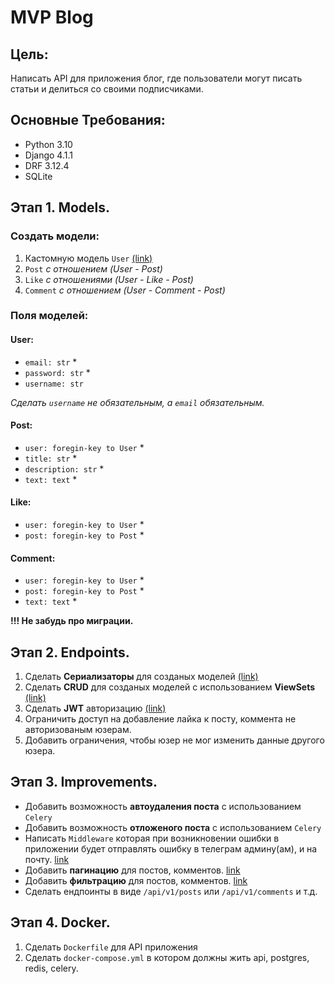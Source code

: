 # MVP Blog

## Цель:

Написать API для приложения блог, где пользователи могут писать статьи и делиться со своими подписчиками.

## Основные Требования:

- Python 3.10
- Django 4.1.1
- DRF 3.12.4
- SQLite

## Этап 1. Models.

### Создать модели:

1. Кастомную модель `User` [(link)](https://docs.djangoproject.com/en/4.1/topics/auth/customizing/#auth-custom-user)
2. `Post` _с отношением (User - Post)_
3. `Like` _с отношениями (User - Like - Post)_
4. `Comment` _с отношением (User - Comment - Post)_

### Поля моделей:

#### User:
- `email: str` *
- `password: str` *
- `username: str`

_Сделать `username` не обязательным, а `email` обязательным._

#### Post:
- `user: foregin-key to User` *
- `title: str` *
- `description: str` *
- `text: text` *

#### Like:
- `user: foregin-key to User` *
- `post: foregin-key to Post` *

#### Comment:
- `user: foregin-key to User` *
- `post: foregin-key to Post` *
- `text: text` *

**!!! Не забудь про миграции.**

## Этап 2. Endpoints.

1. Сделать **Сериализаторы** для созданых моделей [(link)](https://www.django-rest-framework.org/api-guide/serializers/)
2. Сделать **CRUD** для созданых моделей с использованием **ViewSets** [(link)](https://www.django-rest-framework.org/api-guide/viewsets/)
3. Сделать **JWT** авторизацию [(link)](https://www.django-rest-framework.org/api-guide/authentication/#json-web-token-authentication)
4. Ограничить доступ на добавление лайка к посту, коммента не авторизованым юзерам.
5. Добавить ограничения, чтобы юзер не мог изменить данные другого юзера.

## Этап 3. Improvements.

- Добавить возможность **автоудаления поста** с использованием `Celery`
- Добавить возможность **отложеного поста** с использованием `Celery`
- Написать `Middleware` которая при возникновении ошибки в приложении будет отправлять ошибку в телеграм админу(ам), и на почту. [link](https://docs.djangoproject.com/en/4.1/topics/http/middleware/)
- Добавить **пагинацию** для постов, комментов. [link](https://www.django-rest-framework.org/api-guide/pagination/)
- Добавить **фильтрацию** для постов, комментов. [link](https://www.django-rest-framework.org/api-guide/filtering/)
- Сделать ендпоинты в виде `/api/v1/posts` или `/api/v1/comments` и т.д.

## Этап 4. Docker.

1. Сделать `Dockerfile` для API приложения
2. Сделать `docker-compose.yml` в котором должны жить api, postgres, redis, celery.
